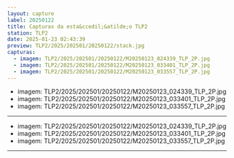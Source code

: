 ```yaml
---
layout: capture
label: 20250122
title: Capturas da esta&ccedil;&atilde;o TLP2
station: TLP2
date: 2025-01-23 02:43:39
preview: TLP2/2025/202501/20250122/stack.jpg
capturas:
  - imagem: TLP2/2025/202501/20250122/M20250123_024339_TLP_2P.jpg
  - imagem: TLP2/2025/202501/20250122/M20250123_033401_TLP_2P.jpg
  - imagem: TLP2/2025/202501/20250122/M20250123_033557_TLP_2P.jpg
---
```

  - imagem: TLP2/2025/202501/20250122/M20250123_024339_TLP_2P.jpg
  - imagem: TLP2/2025/202501/20250122/M20250123_033401_TLP_2P.jpg
  - imagem: TLP2/2025/202501/20250122/M20250123_033557_TLP_2P.jpg
---
  - imagem: TLP2/2025/202501/20250122/M20250123_024339_TLP_2P.jpg
  - imagem: TLP2/2025/202501/20250122/M20250123_033401_TLP_2P.jpg
  - imagem: TLP2/2025/202501/20250122/M20250123_033557_TLP_2P.jpg
---
